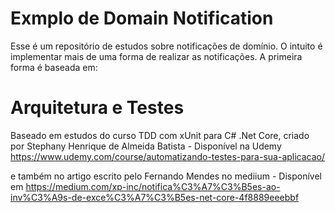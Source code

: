 # Exmplo de Domain Notification

Esse é um repositório de estudos sobre notificações de domínio. O intuito é implementar mais de uma forma de realizar as notificações.
A primeira forma é baseada em:

# Arquitetura e Testes
Baseado em estudos do curso TDD com xUnit para C# .Net Core, criado por Stephany Henrique de Almeida Batista - Disponível na Udemy https://www.udemy.com/course/automatizando-testes-para-sua-aplicacao/

e também no artigo escrito pelo Fernando Mendes no mediium - Disponível em https://medium.com/xp-inc/notifica%C3%A7%C3%B5es-ao-inv%C3%A9s-de-exce%C3%A7%C3%B5es-net-core-4f8889eeebbf

